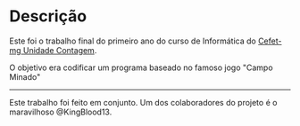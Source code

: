 # Descrição

Este foi o trabalho final do primeiro ano do curso de Informática do [Cefet-mg Unidade Contagem](https://www.contagem.cefetmg.br).

O objetivo era codificar um programa baseado no famoso jogo "Campo Minado"

---
Este trabalho foi feito em conjunto. Um dos colaboradores do projeto é o maravilhoso @KingBlood13.
